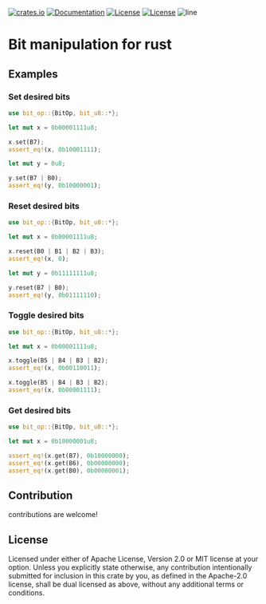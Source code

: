 [![crates.io](https://img.shields.io/crates/v/bit_op.svg)](https://crates.io/crates/bit_op)
[![Documentation](https://docs.rs/bit_op/badge.svg)](https://docs.rs/bit_op)
[![License](https://img.shields.io/badge/license-MIT-0fff0f.svg)](https://opensource.org/licenses/MIT)
[![License](https://img.shields.io/badge/license-APACHE-0fff0f.svg)](https://www.apache.org/licenses/LICENSE-2.0)
![line](https://tokei.rs/b1/github/RustyNixieTube/bit_op)
# Bit manipulation for rust
## Examples

### Set desired bits
``` rust
use bit_op::{BitOp, bit_u8::*};

let mut x = 0b00001111u8;

x.set(B7);
assert_eq!(x, 0b10001111);

let mut y = 0u8;

y.set(B7 | B0);
assert_eq!(y, 0b10000001);
```

### Reset desired bits
```rust
use bit_op::{BitOp, bit_u8::*};

let mut x = 0b00001111u8;

x.reset(B0 | B1 | B2 | B3);
assert_eq!(x, 0);

let mut y = 0b11111111u8;

y.reset(B7 | B0);
assert_eq!(y, 0b01111110);
```

### Toggle desired bits
```rust
use bit_op::{BitOp, bit_u8::*};

let mut x = 0b00001111u8;

x.toggle(B5 | B4 | B3 | B2);
assert_eq!(x, 0b00110011);

x.toggle(B5 | B4 | B3 | B2);
assert_eq!(x, 0b00001111);
```

### Get desired bits
```rust
use bit_op::{BitOp, bit_u8::*};

let mut x = 0b10000001u8;

assert_eq!(x.get(B7), 0b10000000);
assert_eq!(x.get(B6), 0b00000000);
assert_eq!(x.get(B0), 0b00000001);
```
## Contribution
contributions are welcome!

## License
Licensed under either of Apache License, Version 2.0 or MIT license at your option.
Unless you explicitly state otherwise, any contribution intentionally submitted for inclusion in this crate by you, as defined in the Apache-2.0 license, shall be dual licensed as above, without any additional terms or conditions.
